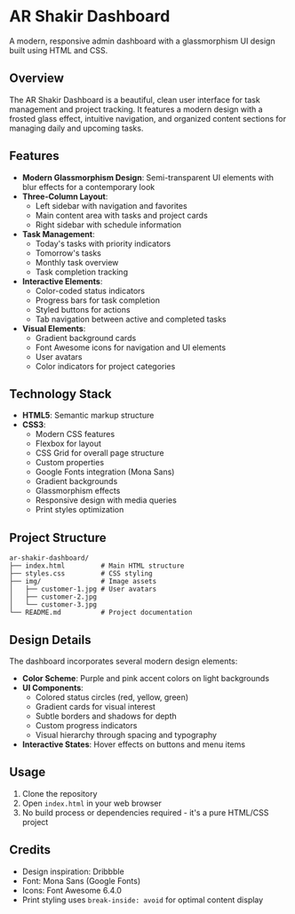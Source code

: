 # AR Shakir Dashboard

A modern, responsive admin dashboard with a glassmorphism UI design built using HTML and CSS.

## Overview

The AR Shakir Dashboard is a beautiful, clean user interface for task management and project tracking. It features a modern design with a frosted glass effect, intuitive navigation, and organized content sections for managing daily and upcoming tasks.

## Features

- **Modern Glassmorphism Design**: Semi-transparent UI elements with blur effects for a contemporary look
- **Three-Column Layout**:
  - Left sidebar with navigation and favorites
  - Main content area with tasks and project cards
  - Right sidebar with schedule information
- **Task Management**:
  - Today's tasks with priority indicators
  - Tomorrow's tasks
  - Monthly task overview
  - Task completion tracking
- **Interactive Elements**:
  - Color-coded status indicators
  - Progress bars for task completion
  - Styled buttons for actions
  - Tab navigation between active and completed tasks
- **Visual Elements**:
  - Gradient background cards
  - Font Awesome icons for navigation and UI elements
  - User avatars
  - Color indicators for project categories

## Technology Stack

- **HTML5**: Semantic markup structure
- **CSS3**:
  - Modern CSS features
  - Flexbox for layout
  - CSS Grid for overall page structure
  - Custom properties
  - Google Fonts integration (Mona Sans)
  - Gradient backgrounds
  - Glassmorphism effects
  - Responsive design with media queries
  - Print styles optimization

## Project Structure

```plaintext
ar-shakir-dashboard/
├── index.html         # Main HTML structure
├── styles.css         # CSS styling
├── img/               # Image assets
│   ├── customer-1.jpg # User avatars
│   ├── customer-2.jpg
│   └── customer-3.jpg
└── README.md          # Project documentation
```

## Design Details

The dashboard incorporates several modern design elements:

- **Color Scheme**: Purple and pink accent colors on light backgrounds
- **UI Components**:
  - Colored status circles (red, yellow, green)
  - Gradient cards for visual interest
  - Subtle borders and shadows for depth
  - Custom progress indicators
  - Visual hierarchy through spacing and typography
- **Interactive States**: Hover effects on buttons and menu items

## Usage

1. Clone the repository
2. Open `index.html` in your web browser
3. No build process or dependencies required - it's a pure HTML/CSS project

## Credits

- Design inspiration: Dribbble
- Font: Mona Sans (Google Fonts)
- Icons: Font Awesome 6.4.0
- Print styling uses `break-inside: avoid` for optimal content display
